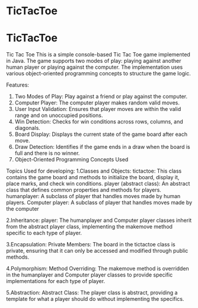 # TicTacToe
# TicTacToe
Tic Tac Toe
This is a simple console-based Tic Tac Toe game implemented in Java. The game supports two modes of play: playing against another human player or playing against the computer. The implementation uses various object-oriented programming concepts to structure the game logic.

Features:
1.	Two Modes of Play: Play against a friend or play against the computer.
2.	Computer Player: The computer player makes random valid moves.
3.	User Input Validation: Ensures that player moves are within the valid range and on unoccupied positions.
4.	Win Detection: Checks for win conditions across rows, columns, and diagonals.
5.	Board Display: Displays the current state of the game board after each move.
6.	Draw Detection: Identifies if the game ends in a draw when the board is full and there is no winner.
7.	Object-Oriented Programming Concepts Used

Topics Used for developing:
1.Classes and Objects:
tictactoe: This class contains the game board and methods to initialize the board, display it, place marks, and check win conditions.
player (abstract class): An abstract class that defines common properties and methods for players.
humanplayer: A subclass of player that handles moves made by human players.
Computer player: A subclass of player that handles moves made by the computer 

2.Inheritance:
player: The humanplayer and Computer player classes inherit from the abstract player class, implementing the makemove method specific to each type of player.

3.Encapsulation:
Private Members: The board in the tictactoe class is private, ensuring that it can only be accessed and modified through public methods.

4.Polymorphism:
Method Overriding: The makemove method is overridden in the humanplayer and Computer player classes to provide specific implementations for each type of player.

5.Abstraction:
Abstract Class: The player class is abstract, providing a template for what a player should do without implementing the specifics.



